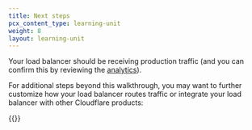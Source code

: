 ```yaml
---
title: Next steps
pcx_content_type: learning-unit
weight: 8
layout: learning-unit
---
```


Your load balancer should be receiving production traffic (and you can confirm this by reviewing the [analytics](/load-balancing/reference/load-balancing-analytics/)).

For additional steps beyond this walkthrough, you may want to further customize how your load balancer routes traffic or integrate your load balancer with other Cloudflare products:

{{<directory-listing folderDirectory="/load-balancing/additional-options/" >}}